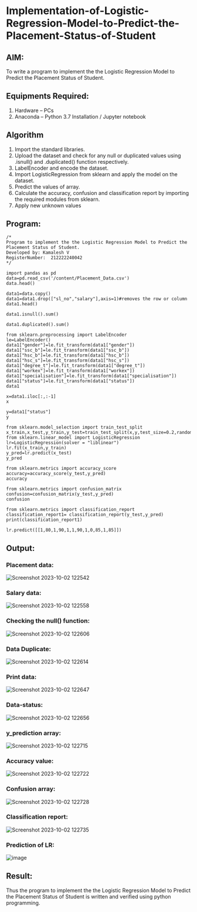 # Implementation-of-Logistic-Regression-Model-to-Predict-the-Placement-Status-of-Student

## AIM:
To write a program to implement the the Logistic Regression Model to Predict the Placement Status of Student.

## Equipments Required:
1. Hardware – PCs
2. Anaconda – Python 3.7 Installation / Jupyter notebook

## Algorithm
1.  Import the standard libraries. 
2.  Upload the dataset and check for any null or duplicated values using .isnull() and .duplicated() function respectively.
3.  LabelEncoder and encode the dataset.
4.  Import LogisticRegression from sklearn and apply the model on the dataset.
5.  Predict the values of array.
6.  Calculate the accuracy, confusion and classification report by importing the required modules from sklearn.
7.  Apply new unknown values

## Program:
```
/*
Program to implement the the Logistic Regression Model to Predict the Placement Status of Student.
Developed by: Kamalesh V
RegisterNumber:  212222240042
*/

import pandas as pd
data=pd.read_csv('/content/Placement_Data.csv')
data.head()

data1=data.copy()
data1=data1.drop(["sl_no","salary"],axis=1)#removes the row or column
data1.head()

data1.isnull().sum()

data1.duplicated().sum()

from sklearn.preprocessing import LabelEncoder
le=LabelEncoder()
data1["gender"]=le.fit_transform(data1["gender"])
data1["ssc_b"]=le.fit_transform(data1["ssc_b"])
data1["hsc_b"]=le.fit_transform(data1["hsc_b"])
data1["hsc_s"]=le.fit_transform(data1["hsc_s"])
data1["degree_t"]=le.fit_transform(data1["degree_t"])
data1["workex"]=le.fit_transform(data1["workex"])
data1["specialisation"]=le.fit_transform(data1["specialisation"])
data1["status"]=le.fit_transform(data1["status"])
data1

x=data1.iloc[:,:-1]
x

y=data1["status"]
y

from sklearn.model_selection import train_test_split
x_train,x_test,y_train,y_test=train_test_split(x,y,test_size=0.2,random_state=0)
from sklearn.linear_model import LogisticRegression
lr=LogisticRegression(solver = "liblinear")
lr.fit(x_train,y_train)
y_pred=lr.predict(x_test)
y_pred

from sklearn.metrics import accuracy_score
accuracy=accuracy_score(y_test,y_pred)
accuracy

from sklearn.metrics import confusion_matrix
confusion=confusion_matrix(y_test,y_pred)
confusion

from sklearn.metrics import classification_report
classification_report1= classification_report(y_test,y_pred)
print(classification_report1)

lr.predict([[1,80,1,90,1,1,90,1,0,85,1,85]])

```

## Output:

### Placement data:
![Screenshot 2023-10-02 122542](https://github.com/ShanmathiShanmugam/Implementation-of-Logistic-Regression-Model-to-Predict-the-Placement-Status-of-Student/assets/121243595/4b409946-0f36-49d8-86d5-02075e561bab)

### Salary data:
![Screenshot 2023-10-02 122558](https://github.com/ShanmathiShanmugam/Implementation-of-Logistic-Regression-Model-to-Predict-the-Placement-Status-of-Student/assets/121243595/ecf85a05-91e1-443d-baad-d056358ca0d2)

### Checking the null() function:
![Screenshot 2023-10-02 122606](https://github.com/ShanmathiShanmugam/Implementation-of-Logistic-Regression-Model-to-Predict-the-Placement-Status-of-Student/assets/121243595/f60a7465-2981-48c4-849c-6a90ec5e1c8d)

### Data Duplicate:
![Screenshot 2023-10-02 122614](https://github.com/ShanmathiShanmugam/Implementation-of-Logistic-Regression-Model-to-Predict-the-Placement-Status-of-Student/assets/121243595/3690e9d1-73be-46d7-b328-4af6e99c210f)

### Print data:
![Screenshot 2023-10-02 122647](https://github.com/ShanmathiShanmugam/Implementation-of-Logistic-Regression-Model-to-Predict-the-Placement-Status-of-Student/assets/121243595/7e8b67a3-0087-4a81-81aa-65b32f0f2309)

### Data-status:
![Screenshot 2023-10-02 122656](https://github.com/ShanmathiShanmugam/Implementation-of-Logistic-Regression-Model-to-Predict-the-Placement-Status-of-Student/assets/121243595/d5172fe8-46c1-48b5-a71b-ca425721524b)

### y_prediction array:
![Screenshot 2023-10-02 122715](https://github.com/ShanmathiShanmugam/Implementation-of-Logistic-Regression-Model-to-Predict-the-Placement-Status-of-Student/assets/121243595/97aa62c3-06ce-4681-a4d1-7fad20bf1486)

### Accuracy value:
![Screenshot 2023-10-02 122722](https://github.com/ShanmathiShanmugam/Implementation-of-Logistic-Regression-Model-to-Predict-the-Placement-Status-of-Student/assets/121243595/68d9509c-d5b8-44af-b92b-f6f8bb0c2739)

### Confusion array:
![Screenshot 2023-10-02 122728](https://github.com/ShanmathiShanmugam/Implementation-of-Logistic-Regression-Model-to-Predict-the-Placement-Status-of-Student/assets/121243595/c62f9844-a287-411d-8984-2297b60bb963)

### Classification report:
![Screenshot 2023-10-02 122735](https://github.com/ShanmathiShanmugam/Implementation-of-Logistic-Regression-Model-to-Predict-the-Placement-Status-of-Student/assets/121243595/4126f809-488d-46f1-8a00-e743a04938b2)

### Prediction of LR:
![image](https://github.com/ShanmathiShanmugam/Implementation-of-Logistic-Regression-Model-to-Predict-the-Placement-Status-of-Student/assets/121243595/10cf704a-f99a-45c6-b3a1-6aec4ea3678d)

## Result:
Thus the program to implement the the Logistic Regression Model to Predict the Placement Status of Student is written and verified using python programming.
